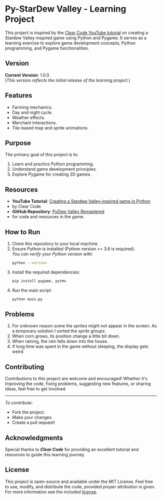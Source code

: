 # Py-StarDew Valley - Learning Project

This project is inspired by the [Clear Code YouTube tutorial](https://www.youtube.com/watch?v=T4IX36sP_0c) 
on creating a Stardew Valley-inspired game using Python and Pygame. It serves as a learning exercise to explore 
game development concepts, Python programming, and Pygame functionalities.

## Version
**Current Version**: 1.0.0  
(*This version reflects the initial release of the learning project.*)

## Features
- Farming mechanics.
- Day and night cycle.
- Weather effects.
- Merchant interactions.
- Tile-based map and sprite animations.

## Purpose
The primary goal of this project is to:
1. Learn and practice Python programming.
2. Understand game development principles.
3. Explore Pygame for creating 2D games.

## Resources
- **YouTube Tutorial**: [Creating a Stardew Valley-inspired game in Python](https://www.youtube.com/watch?v=T4IX36sP_0c)
- by Clear Code.
- **GitHub Repository**: [PyDew Valley Remastered](https://github.com/clear-code-projects/PyDew-Valley) 
- for code and resources in the game.

## How to Run
1. Clone this repository to your local machine.
2. Ensure Python is installed (Python version >= 3.6 is required).  
   *You can verify your Python version with:*
   ```bash
   python --version
   ```
3. Install the required dependencies:
   ```bash
   pip install pygame, pytmx
   ```
4. Run the main script:
   ```bash
   python main.py
   ```
   
## Problems
1. For unknown reason some the _sprites_ might not appear in the screen. As a temporary solution I sorted the
*sprite groups*.
2. When corn grows, its position change a little bit down.
3. When raining, the rain falls down into the house.
4. If long time was spent in the game without sleeping, the display gets weird.

## Contributing
Contributions to this project are welcome and encouraged!
Whether it's improving the code, fixing problems,  suggesting new features, or sharing ideas,
feel free to get involved.
    
---
*To contribute:* 
- Fork the project.
- Make your changes.
- Create a pull request!

## Acknowledgments
Special thanks to **_Clear Code_** for providing an excellent tutorial and resources to guide this learning journey.

## License
This project is open-source and available under the MIT License. Feel free to use, modify, and distribute the code,
provided proper attribution is given. For more information see the included [license](LICENSE).
   
